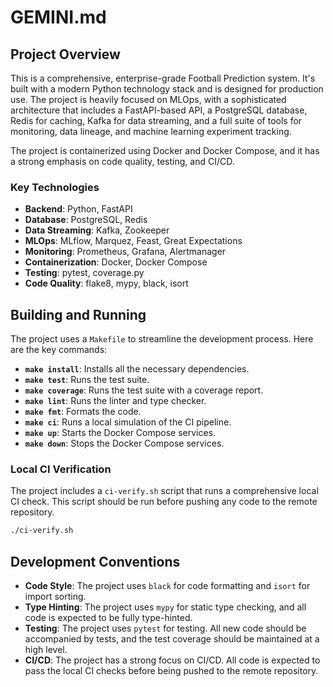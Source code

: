 # GEMINI.md

## Project Overview

This is a comprehensive, enterprise-grade Football Prediction system. It's built with a modern Python technology stack and is designed for production use. The project is heavily focused on MLOps, with a sophisticated architecture that includes a FastAPI-based API, a PostgreSQL database, Redis for caching, Kafka for data streaming, and a full suite of tools for monitoring, data lineage, and machine learning experiment tracking.

The project is containerized using Docker and Docker Compose, and it has a strong emphasis on code quality, testing, and CI/CD.

### Key Technologies

* **Backend**: Python, FastAPI
* **Database**: PostgreSQL, Redis
* **Data Streaming**: Kafka, Zookeeper
* **MLOps**: MLflow, Marquez, Feast, Great Expectations
* **Monitoring**: Prometheus, Grafana, Alertmanager
* **Containerization**: Docker, Docker Compose
* **Testing**: pytest, coverage.py
* **Code Quality**: flake8, mypy, black, isort

## Building and Running

The project uses a `Makefile` to streamline the development process. Here are the key commands:

* **`make install`**: Installs all the necessary dependencies.
* **`make test`**: Runs the test suite.
* **`make coverage`**: Runs the test suite with a coverage report.
* **`make lint`**: Runs the linter and type checker.
* **`make fmt`**: Formats the code.
* **`make ci`**: Runs a local simulation of the CI pipeline.
* **`make up`**: Starts the Docker Compose services.
* **`make down`**: Stops the Docker Compose services.

### Local CI Verification

The project includes a `ci-verify.sh` script that runs a comprehensive local CI check. This script should be run before pushing any code to the remote repository.

```bash
./ci-verify.sh
```

## Development Conventions

* **Code Style**: The project uses `black` for code formatting and `isort` for import sorting.
* **Type Hinting**: The project uses `mypy` for static type checking, and all code is expected to be fully type-hinted.
* **Testing**: The project uses `pytest` for testing. All new code should be accompanied by tests, and the test coverage should be maintained at a high level.
* **CI/CD**: The project has a strong focus on CI/CD. All code is expected to pass the local CI checks before being pushed to the remote repository.
